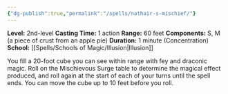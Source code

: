 ```yaml
---
{"dg-publish":true,"permalink":"/spells/nathair-s-mischief/"}
---
```


**Level:** 2nd-level
**Casting Time:** 1 action
**Range:** 60 feet
**Components:** S, M (a piece of crust from an apple pie)
**Duration:** 1 minute (Concentration)
**School:** [[Spells/Schools of Magic/Illusion\|Illusion]]

You fill a 20-foot cube you can see within range with fey and draconic magic. Roll on the Mischievous Surge table to determine the magical effect produced, and roll again at the start of each of your turns until the spell ends. You can move the cube up to 10 feet before you roll.